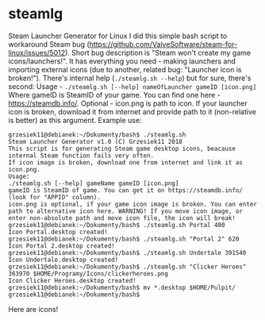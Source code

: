 # steamlg
Steam Launcher Generator for Linux
I did this simple bash script to workaround Steam bug (https://github.com/ValveSoftware/steam-for-linux/issues/5012). Short bug description is "Steam won't create my game icons/launchers!". It has everything you need - making launchers and importing external icons (due to another, related bug: "Launcher icon is broken!").
There's internal help (```./steamlg.sh --help```) but for sure, there's second:
Usage - ```./steamlg.sh [--help] nameOfLauncher gameID [icon.png]```
Where gameID is SteamID of your game. You can find one here - https://steamdb.info/.
Optional - icon.png is path to icon. If your launcher icon is broken, download it from internet and provide path to it (non-relative is better) as this argument.
Example use:
```
grzesiek11@debianek:~/Dokumenty/bash$ ./steamlg.sh
Steam Launcher Generator v1.0 (C) Grzesiek11 2018
This script is for generating Steam game desktop icons, beacause internal Steam function fails very often.
If icon image is broken, download one from internet and link it as icon.png.
Usage:
./steamlg.sh [--help] gameName gameID [icon.png]
gameID is SteamID of game. You can get it on https://steamdb.info/ (look for "APPID" column).
icon.png is optional, if your game icon image is broken. You can enter path to alternative icon here. WARNING! If you move icon image, or enter non-absolute path and move icon file, the icon will break!
grzesiek11@debianek:~/Dokumenty/bash$ ./steamlg.sh Portal 400
Icon Portal.desktop created!
grzesiek11@debianek:~/Dokumenty/bash$ ./steamlg.sh "Portal 2" 620
Icon Portal 2.desktop created!
grzesiek11@debianek:~/Dokumenty/bash$ ./steamlg.sh Undertale 391540
Icon Undertale.desktop created!
grzesiek11@debianek:~/Dokumenty/bash$ ./steamlg.sh "Clicker Heroes" 363970 $HOME/Programy/Icons/clickerheroes.png 
Icon Clicker Heroes.desktop created!
grzesiek11@debianek:~/Dokumenty/bash$ mv *.desktop $HOME/Pulpit/
grzesiek11@debianek:~/Dokumenty/bash$ 
```
Here are icons!
